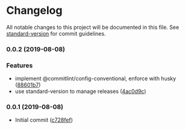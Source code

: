 # Changelog

All notable changes to this project will be documented in this file. See [standard-version](https://github.com/conventional-changelog/standard-version) for commit guidelines.

### 0.0.2 (2019-08-08)

### Features

- implement @commitlint/config-conventional, enforce with husky ([88601b7](https://github.com/CurtisBelt/nuxtjs-template/commit/88601b7))
- use standard-version to manage releases ([4ac0d9c](https://github.com/CurtisBelt/nuxtjs-template/commit/4ac0d9c))

### 0.0.1 (2019-08-08)

- Initial commit ([c728fef](https://github.com/CurtisBelt/nuxtjs-template/commit/c728fef))
